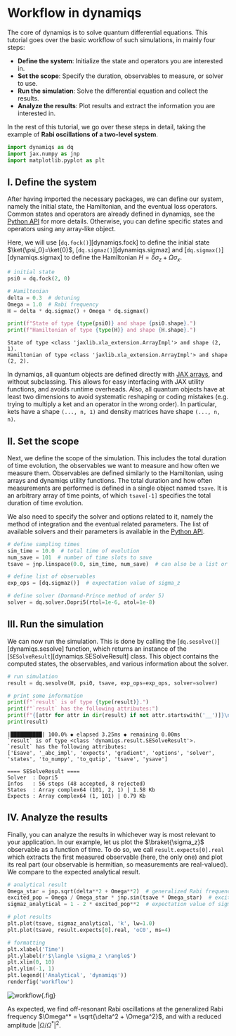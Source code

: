 # Workflow in dynamiqs

The core of dynamiqs is to solve quantum differential equations. This tutorial goes over the basic workflow of such simulations, in mainly four steps:

- **Define the system**: Initialize the state and operators you are interested in.
- **Set the scope**: Specify the duration, observables to measure, or solver to use.
- **Run the simulation**: Solve the differential equation and collect the results.
- **Analyze the results**: Plot results and extract the information you are interested in.

In the rest of this tutorial, we go over these steps in detail, taking the example of **Rabi oscillations of a two-level system**.

```python
import dynamiqs as dq
import jax.numpy as jnp
import matplotlib.pyplot as plt
```

## I. Define the system

After having imported the necessary packages, we can define our system, namely the initial state, the Hamiltonian, and the eventual loss operators. Common states and operators are already defined in dynamiqs, see the [Python API](../../python_api/index.md) for more details. Otherwise, you can define specific states and operators using any array-like object.

Here, we will use [`dq.fock()`][dynamiqs.fock] to define the initial state $\ket{\psi_0}=\ket{0}$, [`dq.sigmaz()`][dynamiqs.sigmaz] and [`dq.sigmax()`][dynamiqs.sigmax] to define the Hamiltonian $H = \delta \sigma_z + \Omega \sigma_x$.

```python
# initial state
psi0 = dq.fock(2, 0)

# Hamiltonian
delta = 0.3  # detuning
Omega = 1.0  # Rabi frequency
H = delta * dq.sigmaz() + Omega * dq.sigmax()

print(f"State of type {type(psi0)} and shape {psi0.shape}.")
print(f"Hamiltonian of type {type(H)} and shape {H.shape}.")
```

```text title="Output"
State of type <class 'jaxlib.xla_extension.ArrayImpl'> and shape (2, 1).
Hamiltonian of type <class 'jaxlib.xla_extension.ArrayImpl'> and shape (2, 2).
```

In dynamiqs, all quantum objects are defined directly with [JAX arrays](https://jax.readthedocs.io/en/latest/_autosummary/jax.numpy.array.html), and without subclassing. This allows for easy interfacing with JAX utility functions, and avoids runtime overheads. Also, all quantum objects have at least two dimensions to avoid systematic reshaping or coding mistakes (e.g. trying to multiply a ket and an operator in the wrong order). In particular, kets have a shape `(..., n, 1)` and density matrices have shape `(..., n, n)`.

## II. Set the scope

Next, we define the scope of the simulation. This includes the total duration of time evolution, the observables we want to measure and how often we measure them. Observables are defined similarly to the Hamiltonian, using arrays and dynamiqs utility functions. The total duration and how often measurements are performed is defined in a single object named `tsave`. It is an arbitrary array of time points, of which `tsave[-1]` specifies the total duration of time evolution.

We also need to specify the solver and options related to it, namely the method of integration and the eventual related parameters. The list of available solvers and their parameters is available in the [Python API](../../python_api/index.md).

```python
# define sampling times
sim_time = 10.0  # total time of evolution
num_save = 101  # number of time slots to save
tsave = jnp.linspace(0.0, sim_time, num_save)  # can also be a list or a NumPy array

# define list of observables
exp_ops = [dq.sigmaz()]  # expectation value of sigma_z

# define solver (Dormand-Prince method of order 5)
solver = dq.solver.Dopri5(rtol=1e-6, atol=1e-8)
```

## III. Run the simulation

We can now run the simulation. This is done by calling the [`dq.sesolve()`][dynamiqs.sesolve] function, which returns an instance of the [`SESolveResult`][dynamiqs.SESolveResult] class. This object contains the computed states, the observables, and various information about the solver.

```python
# run simulation
result = dq.sesolve(H, psi0, tsave, exp_ops=exp_ops, solver=solver)

# print some information
print(f"`result` is of type {type(result)}.")
print(f"`result` has the following attributes:")
print(f"{[attr for attr in dir(result) if not attr.startswith('__')]}\n")
print(result)
```

```text title="Output"
|██████████| 100.0% ◆ elapsed 3.25ms ◆ remaining 0.00ms
`result` is of type <class 'dynamiqs.result.SESolveResult'>.
`result` has the following attributes:
['Esave', '_abc_impl', 'expects', 'gradient', 'options', 'solver', 'states', 'to_numpy', 'to_qutip', 'tsave', 'ysave']

==== SESolveResult ====
Solver  : Dopri5
Infos   : 56 steps (48 accepted, 8 rejected)
States  : Array complex64 (101, 2, 1) | 1.58 Kb
Expects : Array complex64 (1, 101) | 0.79 Kb
```

## IV. Analyze the results

Finally, you can analyze the results in whichever way is most relevant to your application. In our example, let us plot the $\braket{\sigma_z}$ observable as a function of time. To do so, we call `result.expects[0].real` which extracts the first measured observable (here, the only one) and plot its real part (our observable is hermitian, so measurements are real-valued). We compare to the expected analytical result.

```python
# analytical result
Omega_star = jnp.sqrt(delta**2 + Omega**2)  # generalized Rabi frequency
excited_pop = Omega / Omega_star * jnp.sin(tsave * Omega_star)  # excited population
sigmaz_analytical = 1 - 2 * excited_pop**2  # expectation value of sigma_z

# plot results
plt.plot(tsave, sigmaz_analytical, 'k', lw=1.0)
plt.plot(tsave, result.expects[0].real, 'oC0', ms=4)

# formatting
plt.xlabel('Time')
plt.ylabel(r'$\langle \sigma_z \rangle$')
plt.xlim(0, 10)
plt.ylim(-1, 1)
plt.legend(('Analytical', 'dynamiqs'))
renderfig('workflow')
```

![workflow](/figs_docs/workflow.png){.fig}

As expected, we find off-resonant Rabi oscillations at the generalized Rabi frequency $\Omega^* = \sqrt{\delta^2 + \Omega^2}$, and with a reduced amplitude $|\Omega / \Omega^*|^2$.
